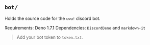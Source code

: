 ## `bot/`

Holds the source code for the `uwu!` discord bot. 

Requirements: Deno 1.7.1
Dependencies: `DiscordDeno` and `markdown-it`

> Add your bot token to `token.txt`.
